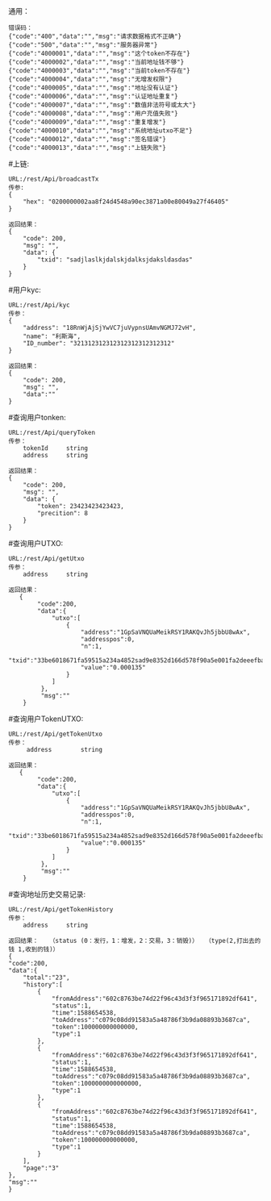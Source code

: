 通用：
		
	错误码：
	{"code":"400","data":"","msg":"请求数据格式不正确"}
	{"code":"500","data":"","msg":"服务器异常"}
	{"code":"4000001","data":"","msg":"这个token不存在"}
	{"code":"4000002","data":"","msg":"当前地址钱不够"}
	{"code":"4000003","data":"","msg":"当前token不存在"}
	{"code":"4000004","data":"","msg":"无增发权限"}
	{"code":"4000005","data":"","msg":"地址没有认证"}
	{"code":"4000006","data":"","msg":"认证地址重复"}
	{"code":"4000007","data":"","msg":"数值非法符号或太大"}
	{"code":"4000008","data":"","msg":"用户充值失败"}
	{"code":"4000009","data":"","msg":"重复增发"}
	{"code":"4000010","data":"","msg":"系统地址utxo不足"}
	{"code":"4000012","data":"","msg":"签名错误"}
	{"code":"4000013","data":"","msg":"上链失败"}


#上链:  

    URL:/rest/Api/broadcastTx
    传参:
    {
    	"hex": "0200000002aa8f24d4548a90ec3871a00e80049a27f46405"
    }

    返回结果：
    {
    	"code": 200,
    	"msg": "",
    	"data": {
    		"txid": "sadjlaslkjdalskjdalksjdaksldasdas"
    	}
    }

#用户kyc:

    URL:/rest/Api/kyc
    传参：
    {
	    "address": "18RnWjAjSjYwVC7juVypnsUAmvNGMJ72vH",
	    "name": "利斯海",
	    "ID_number": "321312312312312312312312312" 
    }
    
    返回结果：
    {
    	"code": 200,
    	"msg": "",
    	"data":""
    }


#查询用户tonken:

    URL:/rest/Api/queryToken
    传参：
	    tokenId		string
	    address		string

    返回结果：
    {
    	"code": 200,
    	"msg": "",
    	"data": {
    		"token": 23423423423423,
    		"precition": 8
    	}
    }

#查询用户UTXO:

    URL:/rest/Api/getUtxo
    传参：
	    address		string

    返回结果：
       {
          	"code":200,
          	"data":{
          		"utxo":[
          			{
          				"address":"1GpSaVNQUaMeikRSY1RAKQvJh5jbbU8wAx",
          				"addresspos":0,
          				"n":1,
          				"txid":"33be6018671fa59515a234a4852sad9e8352d166d578f90a5e001fa2deeefbad6bcc51",
          				"value":"0.000135"
          			}
          		]
          	 },
          	 "msg":""
        }
    
#查询用户TokenUTXO:
    
    URL:/rest/Api/getTokenUtxo
    传参：
    	 address		string
    
    返回结果：
       {
          	"code":200,
          	"data":{
          		"utxo":[
          			{
          				"address":"1GpSaVNQUaMeikRSY1RAKQvJh5jbbU8wAx",
          				"addresspos":0,
          				"n":1,
          				"txid":"33be6018671fa59515a234a4852sad9e8352d166d578f90a5e001fa2deeefbad6bcc51",
          				"value":"0.000135"
          			}
          		]
          	 },
          	 "msg":""
        }

#查询地址历史交易记录:

    URL:/rest/Api/getTokenHistory
    传参：
	    address		string

    返回结果：   （status (0：发行，1：增发，2：交易，3：销毁)）  （type(2,打出去的钱 1,收到的钱)）
    {
   	"code":200,
   	"data":{
   		"total":"23",
   		"history":[
   			{
   				"fromAddress":"602c8763be74d22f96c43d3f3f965171892df641",
   				"status":1,
   				"time":1588654538,
   				"toAddress":"c079c08dd91583a5a48786f3b9da08893b3687ca",
   				"token":100000000000000,
   				"type":1
   			},
   			{
   				"fromAddress":"602c8763be74d22f96c43d3f3f965171892df641",
   				"status":1,
   				"time":1588654538,
   				"toAddress":"c079c08dd91583a5a48786f3b9da08893b3687ca",
   				"token":1000000000000000,
   				"type":1
   			},
   			{
   				"fromAddress":"602c8763be74d22f96c43d3f3f965171892df641",
   				"status":1,
   				"time":1588654538,
   				"toAddress":"c079c08dd91583a5a48786f3b9da08893b3687ca",
   				"token":100000000000000,
   				"type":1
   			}
   		],
   		"page":"3"
   	},
   	"msg":""
    }








